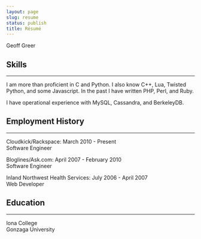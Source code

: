 ```yaml
---
layout: page
slug: resume
status: publish
title: Résumé
---
```


Geoff Greer  

## Skills

---
I am more than proficient in C and Python. I also know C++, Lua, Twisted Python, and some Javascript. In the past I have written PHP, Perl, and Ruby.

I have operational experience with MySQL, Cassandra, and BerkeleyDB.

## Employment History

---

Cloudkick/Rackspace: March 2010 - Present  
Software Engineer

Bloglines/Ask.com: April 2007 - February 2010  
Software Engineer

Inland Northwest Health Services: July 2006 - April 2007  
Web Developer

## Education

---

Iona College  
Gonzaga University  
